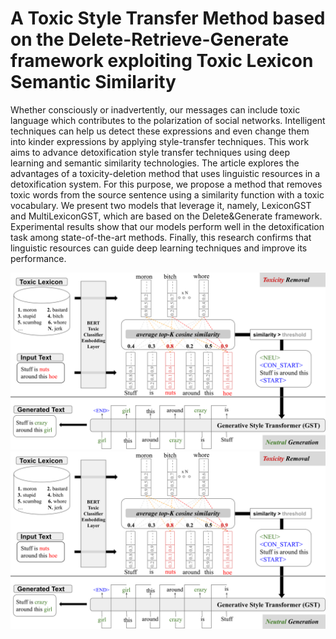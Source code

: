 # A Toxic Style Transfer Method based on the Delete-Retrieve-Generate framework exploiting Toxic Lexicon Semantic Similarity
Whether consciously or inadvertently, our messages can include toxic language which
contributes to the polarization of social networks. Intelligent techniques can help us detect these
expressions and even change them into kinder expressions by applying style-transfer techniques.
This work aims to advance detoxification style transfer techniques using deep learning and semantic
similarity technologies. The article explores the advantages of a toxicity-deletion method that
uses linguistic resources in a detoxification system. For this purpose, we propose a method that
removes toxic words from the source sentence using a similarity function with a toxic vocabulary.
We present two models that leverage it, namely, LexiconGST and MultiLexiconGST, which are based
on the Delete&Generate framework. Experimental results show that our models perform well in the
detoxification task among state-of-the-art methods. Finally, this research confirms that linguistic
resources can guide deep learning techniques and improve its performance.

![LexiconGST System Overview](./architecture.svg)
<img src="./architecture.svg">